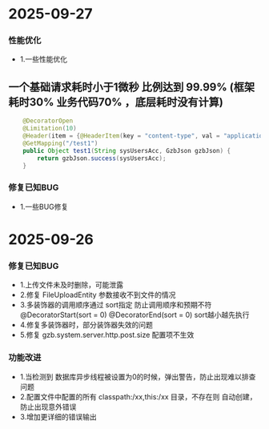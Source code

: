 


# 2025-09-27
### 性能优化
* 1.一些性能优化
## 一个基础请求耗时小于1微秒 比例达到 99.99% (框架耗时30% 业务代码70% ，底层耗时没有计算)
```java
    @DecoratorOpen
    @Limitation(10)
    @Header(item = {@HeaderItem(key = "content-type", val = "application/json;charset=UTF-8")})
    @GetMapping("/test1")
    public Object test1(String sysUsersAcc, GzbJson gzbJson) {
        return gzbJson.success(sysUsersAcc);
    }
```
### 修复已知BUG
* 1.一些BUG修复


# 2025-09-26
### 修复已知BUG
* 1.上传文件未及时删除，可能泄露
* 2.修复 FileUploadEntity 参数接收不到文件的情况
* 3.多装饰器的调用顺序通过 sort指定 防止调用顺序和预期不符 @DecoratorStart(sort = 0) @DecoratorEnd(sort = 0) sort越小越先执行
* 4.修复多装饰器时，部分装饰器失效的问题
* 5.修复 gzb.system.server.http.post.size 配置项不生效
### 功能改进
* 1.当检测到 数据库异步线程被设置为0的时候，弹出警告，防止出现难以排查问题
* 2.配置文件中配置的所有 classpath:/xx,this:/xx 目录，不存在则 自动创建，防止出现意外错误
* 3.增加更详细的错误输出
